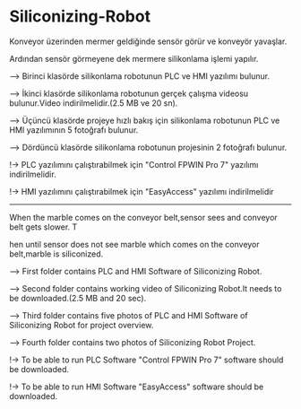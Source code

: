 # Siliconizing-Robot

Konveyor üzerinden mermer geldiğinde sensör görür ve konveyör yavaşlar. 

Ardından sensör görmeyene dek mermere silikonlama işlemi yapılır.

--> Birinci klasörde silikonlama robotunun PLC ve HMI yazılımı bulunur.

--> İkinci klasörde silikonlama robotunun gerçek çalışma videosu bulunur.Video indirilmelidir.(2.5 MB ve 20 sn).

--> Üçüncü klasörde projeye hızlı bakış için silikonlama robotunun PLC ve HMI yazılımının 5 fotoğrafı bulunur.

--> Dördüncü klasörde silikonlama robotunun projesinin 2 fotoğrafı bulunur.

!-> PLC yazılımını çalıştırabilmek için "Control FPWIN Pro 7" yazılımı indirilmelidir.

!-> HMI yazılımını çalıştırabilmek için "EasyAccess" yazılımı indirilmelidir


******************************************************************************************************************


When the marble comes on the conveyor belt,sensor sees and conveyor belt gets slower. T

hen until sensor does not see marble which comes on the conveyor belt,marble is siliconized.

--> First folder contains PLC and HMI Software of Siliconizing Robot.

--> Second folder contains working video of Siliconizing Robot.It needs to be downloaded.(2.5 MB and 20 sec).

--> Third folder contains five photos of PLC and HMI Software of Siliconizing Robot for project overview.

--> Fourth folder contains two photos of Siliconizing Robot Project.

!-> To be able to run PLC Software "Control FPWIN Pro 7" software should be downloaded.

!-> To be able to run HMI Software "EasyAccess" software should be downloaded.
